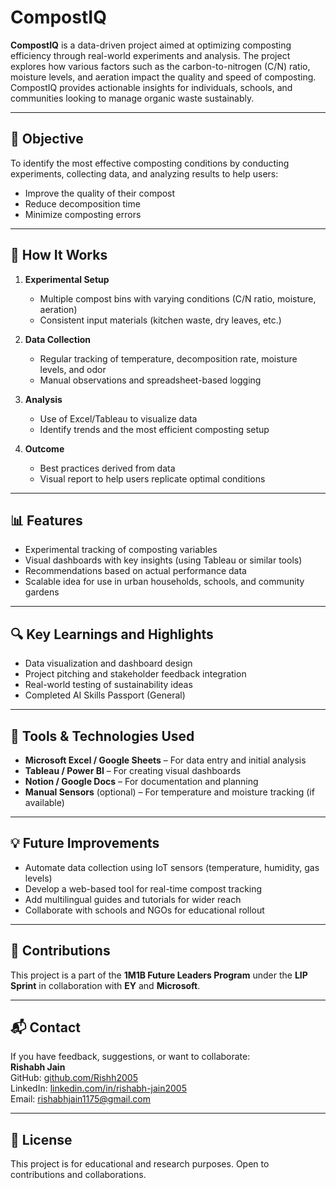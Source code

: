 # CompostIQ

**CompostIQ** is a data-driven project aimed at optimizing composting efficiency through real-world experiments and analysis. The project explores how various factors such as the carbon-to-nitrogen (C/N) ratio, moisture levels, and aeration impact the quality and speed of composting. CompostIQ provides actionable insights for individuals, schools, and communities looking to manage organic waste sustainably.

---

## 📌 Objective

To identify the most effective composting conditions by conducting experiments, collecting data, and analyzing results to help users:
- Improve the quality of their compost
- Reduce decomposition time
- Minimize composting errors

---

## 🧪 How It Works

1. **Experimental Setup**
   - Multiple compost bins with varying conditions (C/N ratio, moisture, aeration)
   - Consistent input materials (kitchen waste, dry leaves, etc.)

2. **Data Collection**
   - Regular tracking of temperature, decomposition rate, moisture levels, and odor
   - Manual observations and spreadsheet-based logging

3. **Analysis**
   - Use of Excel/Tableau to visualize data
   - Identify trends and the most efficient composting setup

4. **Outcome**
   - Best practices derived from data
   - Visual report to help users replicate optimal conditions

---

## 📊 Features

- Experimental tracking of composting variables
- Visual dashboards with key insights (using Tableau or similar tools)
- Recommendations based on actual performance data
- Scalable idea for use in urban households, schools, and community gardens

---

## 🔍 Key Learnings and Highlights

- Data visualization and dashboard design
- Project pitching and stakeholder feedback integration
- Real-world testing of sustainability ideas
- Completed AI Skills Passport (General)

---

## 🧩 Tools & Technologies Used

- **Microsoft Excel / Google Sheets** – For data entry and initial analysis  
- **Tableau / Power BI** – For creating visual dashboards  
- **Notion / Google Docs** – For documentation and planning  
- **Manual Sensors** (optional) – For temperature and moisture tracking (if available)

---

## 💡 Future Improvements

- Automate data collection using IoT sensors (temperature, humidity, gas levels)
- Develop a web-based tool for real-time compost tracking
- Add multilingual guides and tutorials for wider reach
- Collaborate with schools and NGOs for educational rollout

---

## 🤝 Contributions

This project is a part of the **1M1B Future Leaders Program** under the **LIP Sprint** in collaboration with **EY** and **Microsoft**.

---

## 📬 Contact

If you have feedback, suggestions, or want to collaborate:  
**Rishabh Jain**  
GitHub: [github.com/Rishh2005](https://github.com/Rishh2005)  
LinkedIn: [linkedin.com/in/rishabh-jain2005](https://linkedin.com/in/rishabh-jain2005)  
Email: rishabhjain1175@gmail.com  

---

## 📄 License

This project is for educational and research purposes. Open to contributions and collaborations.


